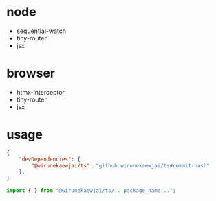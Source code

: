 # node
- sequential-watch
- tiny-router
- jsx

# browser
- htmx-interceptor
- tiny-router
- jsx

# usage

```json
{
    "devDependencies": {
        "@wirunekaewjai/ts": "github:wirunekaewjai/ts#commit-hash"
    },
}
```

```ts
import { } from "@wirunekaewjai/ts/...package_name...";
```
